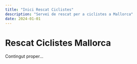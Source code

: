 ```yaml
---
title: "Inici Rescat Ciclistes"
description: "Servei de rescat per a ciclistes a Mallorca"
date: 2024-01-01
---
```


# Rescat Ciclistes Mallorca

Contingut proper...
